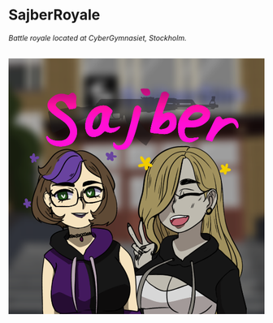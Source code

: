 # SajberRoyale

###### *Battle royale located at CyberGymnasiet, Stockholm.*

![logo](/Media/logo.png)
